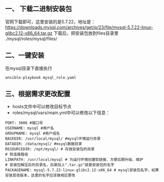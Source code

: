 ## 一、 下载二进制安装包
官网下载即可，这里安装的是5.7.22，地址是：
https://downloads.mysql.com/archives/get/p/23/file/mysql-5.7.22-linux-glibc2.12-x86_64.tar.gz
下载后，把安装包放到files目录里
./mysql/roles/mysql/files/


## 二、一键安装
在mysql目录下直接执行
```
ansible-playbook mysql_role.yaml
```

## 三、根据需求更改配置
- hosts文件中可以修改目标节点
- roles/mysql/vars/main.yml中可以修改以下信息：
```
PORT: 3006 #端口号
USERNAME: mysql #用户名
GROUPNAME: mysql #用户组名
BASEDIR: /usr/local/mysql/ #mysql环境运行目录
DATADIR: /data/mysql/ #msyql数据目录
RESOURCEDIR: /opt/mysql/ # 存放安装包的目录
# 软连接路径
LINKPATH: /usr/local/mysql # 为运行环境创建软链接，方便后期升级、维护
# 安装包解压后的目录名，后面加上".tar.gz"就是安装包的名字
PACKAGENAME: mysql-5.7.22-linux-glibc2.12-x86_64 # mysql安装包名字，如果安装其他版本，这里的名字应该做相应更改
```
